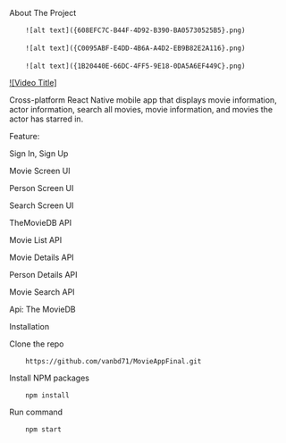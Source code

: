 About The Project

        ![alt text]({608EFC7C-B44F-4D92-B390-BA05730525B5}.png)

        ![alt text]({C0095ABF-E4DD-4B6A-A4D2-EB9B82E2A116}.png)

        ![alt text]({1B20440E-66DC-4FF5-9E18-0DA5A6EF449C}.png)

[![Video Title]](https://youtube.com/shorts/SkFKjgQkDyU?feature=share)

Cross-platform React Native mobile app that displays movie information, actor information, search all movies, movie information, and movies the actor has starred in.

Feature:

Sign In, Sign Up

Movie Screen UI

Person Screen UI

Search Screen UI

TheMovieDB API

Movie List API

Movie Details API

Person Details API

Movie Search API

Api: The MovieDB

Installation

Clone the repo

        https://github.com/vanbd71/MovieAppFinal.git

Install NPM packages

        npm install

Run command

        npm start
